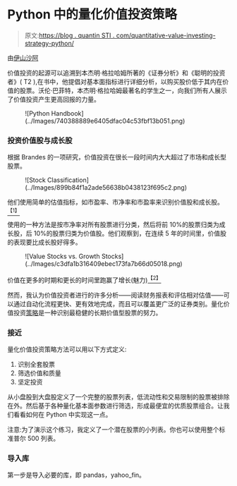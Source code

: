 # Python 中的量化价值投资策略

> 原文:[https://blog . quantin STI . com/quantitative-value-investing-strategy-python/](https://blog.quantinsti.com/quantitative-value-investing-strategy-python/)

由[伊山沙阿](https://www.linkedin.com/in/ishan-shah-18393828/)

价值投资的起源可以追溯到本杰明·格拉哈姆所著的《证券分析》和《聪明的投资者》( T2 ),在书中，他提倡对基本面指标进行详细分析，以购买股价低于其内在价值的股票。沃伦·巴菲特，本杰明·格拉哈姆最著名的学生之一，向我们所有人展示了价值投资产生更高回报的力量。

<figure class="kg-card kg-image-card kg-width-full">![Python Handbook](../Images/740388889e6405dfac04c53fbf13b051.png)</figure>

### **投资价值股与成长股**

根据 Brandes 的一项研究，价值投资在很长一段时间内大大超过了市场和成长型股票。

<figure class="kg-card kg-image-card kg-width-full">![Stock Classification](../Images/899b84f1a2ade56638b0438123f695c2.png)</figure>

他们使用简单的估值指标，如市盈率、市净率和市盈率来识别价值股和成长股。[<sup>【1】</sup>](https://www.fidelity.com/learning-center/trading-investing/fundamental-analysis/company-valuation-ratios)

使用的一种方法是按市净率对所有股票进行分类，然后将前 10%的股票归类为成长股，后 10%的股票归类为价值股。他们观察到，在连续 5 年的时间里，价值股的表现要比成长股好得多。

<figure class="kg-card kg-image-card kg-width-full">![Value Stocks vs. Growth Stocks](../Images/c3dfa1b316409ebec173fa7b66d05018.png)</figure>

价值在更多的时期和更长的时间里跑赢了增长(魅力)[<sup>【2】</sup>](https://www.brandes.com/docs/default-source/brandes-institute/value-vs-glamour-worldwide-perspective)

然而，我认为价值投资者进行的许多分析——阅读财务报表和评估相对估值——可以通过自动化流程更快、更有效地完成，而且可以覆盖更广泛的证券类别。量化价值投资[策略](/algorithmic-trading-strategies/)是一种识别最稳健的长期价值型股票的努力。

### **接近**

量化价值投资策略方法可以用以下方式定义:

1.  识别全套股票
2.  筛选价值和质量
3.  坚定投资

从小盘股到大盘股定义了一个完整的股票列表，低流动性和交易限制的股票被排除在外。然后基于各种量化基本面参数进行筛选，形成最便宜的优质股票组合。让我们看看如何在 Python 中实现这一点。

注意:为了演示这个练习，我定义了一个潜在股票的小列表。你也可以使用整个标准普尔 500 列表。

### **导入库**

第一步是导入必要的库，即 pandas，yahoo_fin。